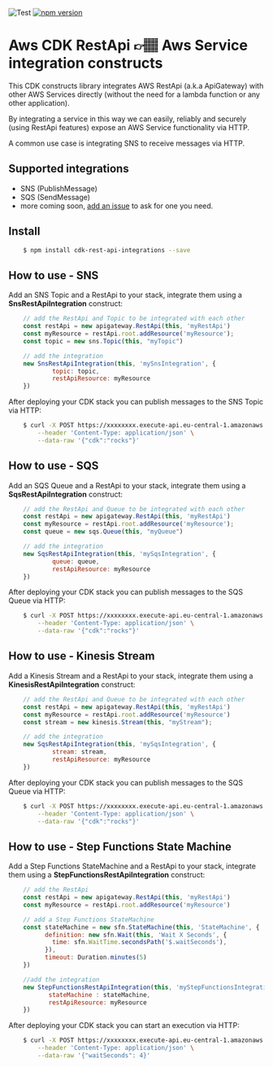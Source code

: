 ![Test](https://github.com/pistazie/cdk-rest-api-integrations/workflows/Test/badge.svg)
[![npm version](https://badge.fury.io/js/cdk-rest-api-integrations.svg)](https://badge.fury.io/js/cdk-rest-api-integrations)

# Aws CDK RestApi 👉🏽 Aws Service integration constructs

This CDK constructs library integrates AWS RestApi (a.k.a ApiGateway) with other AWS Services directly (without the need for a lambda function or any other application).

By integrating a service in this way we can easily, reliably and securely (using RestApi features) expose an AWS Service functionality via HTTP.

A common use case is integrating SNS to receive messages via HTTP.

## Supported integrations
* SNS (PublishMessage)
* SQS (SendMessage)
* more coming soon, [add an issue](https://github.com/pistazie/cdk-rest-api-integrations/issues) to ask for one you need.

## Install
```bash
    $ npm install cdk-rest-api-integrations --save
``` 

## How to use - SNS

Add an SNS Topic and a RestApi to your stack, integrate them using a **SnsRestApiIntegration** construct:
```javascript
    // add the RestApi and Topic to be integrated with each other
    const restApi = new apigateway.RestApi(this, 'myRestApi')
    const myResource = restApi.root.addResource('myResource');
    const topic = new sns.Topic(this, "myTopic")

    // add the integration
    new SnsRestApiIntegration(this, 'mySnsIntegration', {
            topic: topic,
            restApiResource: myResource
    })
```

After deploying your CDK stack you can publish messages to the SNS Topic via HTTP:
```bash
    $ curl -X POST https://xxxxxxxx.execute-api.eu-central-1.amazonaws.com/prod/myResource \
        --header 'Content-Type: application/json' \
        --data-raw '{"cdk":"rocks"}'
```

## How to use - SQS

Add an SQS Queue and a RestApi to your stack, integrate them using a **SqsRestApiIntegration** construct:

```javascript
    // add the RestApi and Queue to be integrated with each other
    const restApi = new apigateway.RestApi(this, 'myRestApi')
    const myResource = restApi.root.addResource('myResource');
    const queue = new sqs.Queue(this, "myQueue")

    // add the integration
    new SqsRestApiIntegration(this, 'mySqsIntegration', {
            queue: queue,
            restApiResource: myResource
    })
```

After deploying your CDK stack you can publish messages to the SQS Queue via HTTP:
```bash
    $ curl -X POST https://xxxxxxxx.execute-api.eu-central-1.amazonaws.com/prod/myResource \
        --header 'Content-Type: application/json' \
        --data-raw '{"cdk":"rocks"}'
```

## How to use - Kinesis Stream

Add a Kinesis Stream and a RestApi to your stack, integrate them using a **KinesisRestApiIntegration** construct:

```javascript
    // add the RestApi and Queue to be integrated with each other
    const restApi = new apigateway.RestApi(this, 'myRestApi')
    const myResource = restApi.root.addResource('myResource')
    const stream = new kinesis.Stream(this, "myStream");

    // add the integration
    new SqsRestApiIntegration(this, 'mySqsIntegration', {
            stream: stream,
            restApiResource: myResource
    })
```

After deploying your CDK stack you can publish messages to the SQS Queue via HTTP:
```bash
    $ curl -X POST https://xxxxxxxx.execute-api.eu-central-1.amazonaws.com/prod/myResource \
        --header 'Content-Type: application/json' \
        --data-raw '{"cdk":"rocks"}'
```

## How to use - Step Functions State Machine

Add a Step Functions StateMachine and a RestApi to your stack, integrate them using a **StepFunctionsRestApiIntegration** construct:

```javascript
    // add the RestApi 
    const restApi = new apigateway.RestApi(this, 'myRestApi')
    const myResource = restApi.root.addResource('myResource')

    // add a Step Functions StateMachine
    const stateMachine = new sfn.StateMachine(this, 'StateMachine', {
          definition: new sfn.Wait(this, 'Wait X Seconds', {
            time: sfn.WaitTime.secondsPath('$.waitSeconds'),
          }),
          timeout: Duration.minutes(5)
    })

    //add the integration
    new StepFunctionsRestApiIntegration(this, 'myStepFunctionsIntegration', {
           stateMachine : stateMachine,
           restApiResource: myResource
    })
```

After deploying your CDK stack you can start an execution via HTTP:
```bash
    $ curl -X POST https://xxxxxxxx.execute-api.eu-central-1.amazonaws.com/prod/myResource \
        --header 'Content-Type: application/json' \
        --data-raw '{"waitSeconds": 4}'
```

 